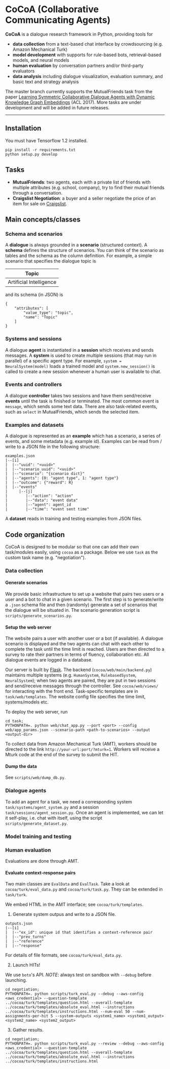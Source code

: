 # CoCoA (Collaborative Communicating Agents)

**CoCoA** is a dialogue research framework in Python, providing tools for
- **data collection** from a text-based chat interface by crowdsourcing (e.g. Amazon Mechanical Turk)
- **model development** with supports for rule-based bots, retrieval-based models, and neural models
- **human evaluation** by conversation partners and/or third-party evaluators
- **data analysis** including dialogue visualization, evaluation summary, and basic text and strategy analysis

The master branch currently supports the MutualFriends task from the paper [Learning Symmetric Collaborative Dialogue Agents with Dynamic Knowledge Graph Embeddings](https://arxiv.org/pdf/1704.07130.pdf) (ACL 2017). More tasks are under development and will be added in future releases.

----------

## Installation
You must have Tensorflow 1.2 installed.
```
pip install -r requirements.txt
python setup.py develop
```

## Tasks
- **MutualFriends**: two agents, each with a private list of friends with multiple attributes (e.g. school, company), try to find their mutual friends through a conversation.
- **Craigslist Negotiation**: a buyer and a seller negotiate the price of an item for sale on [Craigslist](https://sfbay.craigslist.org/).

## Main concepts/classes
### Schema and scenarios
A **dialogue** is always grounded in a **scenario** (structured context). A **schema** defines the structure of scenarios. You can think of the scenario as tables and the schema as the column definition. For example, a simple scenario that specifies the dialogue topic is

| Topic      | 
| -------- | 
| Artificial Intelligence  | 

and its schema (in JSON) is
```
{
    "attributes": [
        "value_type": "topic",
        "name": "Topic"
    ]
}
```
### Systems and sessions
A dialogue **agent** is instantiated in a **session** which receives and sends messages. A **system** is used to create multiple sessions (that may run in parallel) of a specific agent type. For example, ```system = NeuralSystem(model)``` loads a trained model and ```system.new_session()``` is called to create a new session whenever a human user is available to chat.

### Events and controllers
A dialogue **controller** takes two sessions and have them send/receive **events** until the task is finished or terminated. The most common event is ```message```, which sends some text data. There are also task-related events, such as ```select``` in MutualFriends, which sends the selected item. 

### Examples and datasets
A dialogue is represented as an **example** which has a scenario, a series of events, and some metadata (e.g. example id). Examples can be read from / write to a JSON file in the following structure:
```
examples.json
|--[i]
|  |--"uuid": "<uuid>"
|  |--"scenario_uuid": "<uuid>"
|  |--"scenario": "{scenario dict}"
|  |--"agents": {0: "agent type", 1: "agent type"}
|  |--"outcome": {"reward": R}
|  |--"events"
|     |--[j]
|        |--"action": "action"
|        |--"data": "event data"
|        |--"agent": agent_id
|        |--"time": "event sent time"
```
A **dataset** reads in training and testing examples from JSON files.

## Code organization
CoCoA is designed to be modular so that one can add their own task/modules easily, using `cocoa` as a package.
Below we use ```task``` as the custom task name (e.g. "negotiation").

### Data collection
#### Generate scenarios
We provide basic infrastructure to set up a website that pairs two users or a user and a bot to chat in a given scenario. The first step is to generate/write a ```.json``` schema file and then (randomly) generate a set of scenarios that the dialogue will be situated in. The scenario generation script is ```scripts/generate_scenarios.py```.

#### Setup the web server
The website pairs a user with another user or a bot (if available). A dialogue scenario is displayed and the two agents can chat with each other to complete the task until the time limit is reached. Users are then directed to a survey to rate their partners in terms of fluency, collaboration etc. All dialogue events are logged in a database.

Our server is built by [Flask](http://flask.pocoo.org/). The backend (```cocoa/web/main/backend.py```) maintains multiple systems (e.g. ```HumanSystem```, ```RulebasedSystem```, ```NeuralSystem```); when two agents are paired, they are put in two sessions and send/receive messages through the controller. See ```cocoa/web/views/``` for interacting with the front end. Task-specific templates are in ```task/web/templates```. The website config file specifies the time limit, systems/models etc.

To deploy the web server, run
```
cd task;
PYTHONPATH=. python web/chat_app.py --port <port> --config web/app_params.json --scenario-path <path-to-scenarios> --output <output-dir>
```

To collect data from Amazon Mechanical Turk (AMT), workers should be directed to the link ```http://your-url:port/?mturk=1```. Workers will receive a Mturk code at the end of the survey to submit the HIT.

#### Dump the data
See ```scripts/web/dump_db.py```.

### Dialogue agents
To add an agent for a task, we need a corresponding system ```task/systems/agent_system.py``` and a session ```task/sessions/agent_session.py```.
Once an agent is implemented, we can let it self-play, i.e. chat with itself, using the script ```scripts/generate_dataset.py```.

### Model training and testing

### Human evaluation

Evaluations are done through AMT.

#### Evaluate context-response pairs

Two main classes are `EvalData` and `EvalTask`.
Take a look at `cocoa/turk/eval_data.py` and `cocoa/turk/task.py`.
They can be extended in `task/turk`.

We embed HTML in the AMT interface; see `cocoa/turk/templates`.

1. Generate system outpus and write to a JSON file.
```
outputs.json
|--[i]
|  |--"ex_id": unique id that identifies a context-reference pair
|  |--"prev_turns"
|  |--"reference"
|  |--"response"
```
For details of file formats, see `cocoa/turk/eval_data.py`.

2. Launch HITs! 

We use `boto`'s API. *NOTE*: always test on sandbox with `--debug` before launching.

```
cd negotiation;
PYTHONPATH=. python scripts/turk_eval.py --debug --aws-config <aws_credential> --question-template ../cocoa/turk/templates/question.html --overall-template ../cocoa/turk/templates/absolute_eval.html --instructions ../cocoa/turk/templates/instructions.html --num-eval 50 --num-assignments-per-hit 5 --system-outputs <system1_name> <system1_output> <system2_name> <system2_output>
```

3. Gather results.
```
cd negotiation;
PYTHONPATH=. python scripts/turk_eval.py --review --debug --aws-config <aws_credential> --question-template ../cocoa/turk/templates/question.html --overall-template ../cocoa/turk/templates/absolute_eval.html --instructions ../cocoa/turk/templates/instructions.html 
```
